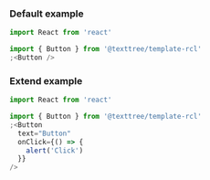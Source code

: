 ### Default example

```jsx
import React from 'react'

import { Button } from '@texttree/template-rcl'
;<Button />
```

### Extend example

```jsx
import React from 'react'

import { Button } from '@texttree/template-rcl'
;<Button
  text="Button"
  onClick={() => {
    alert('Click')
  }}
/>
```
